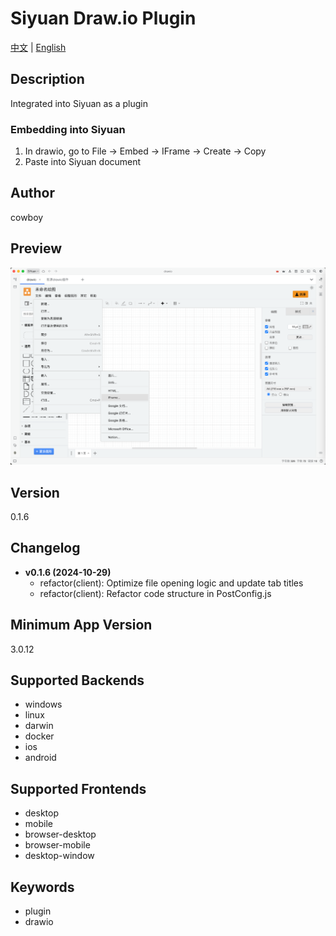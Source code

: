 
# Siyuan Draw.io Plugin

[中文](README_zh_CN.md) | [English](README.md)

## Description
Integrated into Siyuan as a plugin

### Embedding into Siyuan                                     
                                                              
1. In drawio, go to File -> Embed -> IFrame -> Create -> Copy 
2. Paste into Siyuan document   

## Author
cowboy

## Preview
![Preview](preview.png)

## Version
0.1.6

## Changelog
- **v0.1.6 (2024-10-29)**
  - refactor(client): Optimize file opening logic and update tab titles
  - refactor(client): Refactor code structure in PostConfig.js

## Minimum App Version
3.0.12

## Supported Backends
- windows
- linux
- darwin
- docker
- ios
- android

## Supported Frontends
- desktop
- mobile
- browser-desktop
- browser-mobile
- desktop-window

## Keywords
- plugin
- drawio
